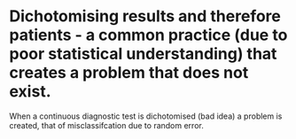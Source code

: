 # Dichotomising results and therefore patients - a common practice (due to poor statistical understanding) that creates a problem that does not exist. 
When a continuous diagnostic test is dichotomised (bad idea) a problem is created, that of misclassifcation due to random error.
